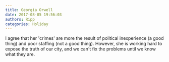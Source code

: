 ```yaml
---
title: Georgia Orwell
date: 2017-08-05 19:56:03
authors: Ripp
categories: Holiday
---
```


 I agree that her 'crimes' are more the result of political inexperience (a good thing) and poor staffing (not a good thing).  However, she is working hard to expose the truth of our city, and we can't fix the problems until we know what they are.